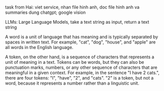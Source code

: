 task from Hai: viet service, nhan file hinh anh, doc file hinh anh va summaries dung chatgpt; google vision

LLMs: Large Language Models, take a text string as input, return a text string

A word is a unit of language that has meaning and is typically separated by spaces in written text. For example, "cat", "dog", "house", and "apple" are all words in the English language.

A token, on the other hand, is a sequence of characters that represents a unit of meaning in a text. Tokens can be words, but they can also be punctuation marks, numbers, or any other sequence of characters that are meaningful in a given context. For example, in the sentence "I have 2 cats.", there are four tokens: "I", "have", "2", and "cats". "2" is a token, but not a word, because it represents a number rather than a linguistic unit.

